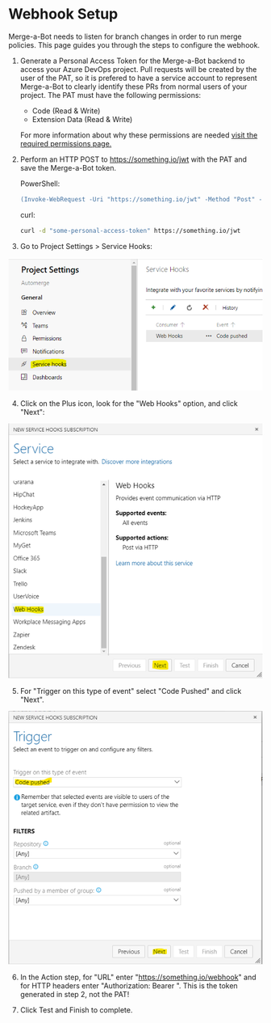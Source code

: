 # Webhook Setup

Merge-a-Bot needs to listen for branch changes in order to run merge policies. This page guides you through the steps to configure the webhook.

1. Generate a Personal Access Token for the Merge-a-Bot backend to access your Azure DevOps project. Pull requests will be created by the user of the PAT, so it is prefered to have a service account to represent Merge-a-Bot to clearly identify these PRs from normal users of your project. The PAT must have the following permissions: 

   - Code (Read & Write)
   - Extension Data (Read & Write)

    For more information about why these permissions are needed [visit the required permissions page.](.)

2. Perform an HTTP POST to https://something.io/jwt with the PAT and save the Merge-a-Bot token.

    PowerShell:

    ```ps
    (Invoke-WebRequest -Uri "https://something.io/jwt" -Method "Post" -Body "some-personal-access-token").RawContent
    ```

    curl:

    ```bash
    curl -d "some-personal-access-token" https://something.io/jwt
    ```

3. Go to Project Settings > Service Hooks:

![service hooks](images/service-hooks.png?raw=true)

4. Click on the Plus icon, look for the "Web Hooks" option, and click "Next":

![new hook](images/new-hook.png?raw=true)

5. For "Trigger on this type of event" select "Code Pushed" and click "Next".

![hook trigger](images/hook-trigger.png?raw=true)

6. In the Action step, for "URL" enter "https://something.io/webhook" and for HTTP headers enter "Authorization: Bearer <merge-a-bot-token>". This is the token generated in step 2, not the PAT!

7. Click Test and Finish to complete.